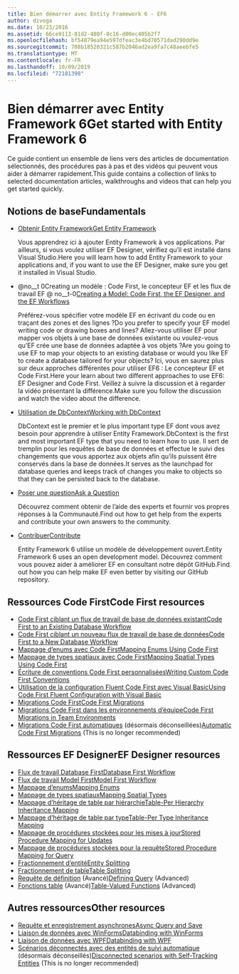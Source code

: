 ```yaml
---
title: Bien démarrer avec Entity Framework 6 - EF6
author: divega
ms.date: 10/23/2016
ms.assetid: 66ce9113-81d2-480f-8c16-d00ec405b2f7
ms.openlocfilehash: bf54879ea94e597dfeac3e4bd70571dad290dd9e
ms.sourcegitcommit: 708b18520321c587b2046ad2ea9fa7c48aeebfe5
ms.translationtype: MT
ms.contentlocale: fr-FR
ms.lasthandoff: 10/09/2019
ms.locfileid: "72181398"
---
```

# <a name="get-started-with-entity-framework-6"></a><span data-ttu-id="049a5-102">Bien démarrer avec Entity Framework 6</span><span class="sxs-lookup"><span data-stu-id="049a5-102">Get started with Entity Framework 6</span></span>

<span data-ttu-id="049a5-103">Ce guide contient un ensemble de liens vers des articles de documentation sélectionnés, des procédures pas à pas et des vidéos qui peuvent vous aider à démarrer rapidement.</span><span class="sxs-lookup"><span data-stu-id="049a5-103">This guide contains a collection of links to selected documentation articles, walkthroughs and videos that can help you get started quickly.</span></span>

## <a name="fundamentals"></a><span data-ttu-id="049a5-104">Notions de base</span><span class="sxs-lookup"><span data-stu-id="049a5-104">Fundamentals</span></span>

* [<span data-ttu-id="049a5-105">Obtenir Entity Framework</span><span class="sxs-lookup"><span data-stu-id="049a5-105">Get Entity Framework</span></span>](~/ef6/fundamentals/install.md)

  <span data-ttu-id="049a5-106">Vous apprendrez ici à ajouter Entity Framework à vos applications. Par ailleurs, si vous voulez utiliser EF Designer, vérifiez qu’il est installé dans Visual Studio.</span><span class="sxs-lookup"><span data-stu-id="049a5-106">Here you will learn how to add Entity Framework to your applications and, if you want to use the EF Designer, make sure you get it installed in Visual Studio.</span></span>

* <span data-ttu-id="049a5-107">@no__t 0Creating un modèle : Code First, le concepteur EF et les flux de travail EF @ no__t-0</span><span class="sxs-lookup"><span data-stu-id="049a5-107">[Creating a Model: Code First, the EF Designer, and the EF Workflows](~/ef6/modeling/index.md)</span></span>

  <span data-ttu-id="049a5-108">Préférez-vous spécifier votre modèle EF en écrivant du code ou en traçant des zones et des lignes ?</span><span class="sxs-lookup"><span data-stu-id="049a5-108">Do you prefer to specify your EF model writing code or drawing boxes and lines?</span></span>
<span data-ttu-id="049a5-109">Allez-vous utiliser EF pour mapper vos objets à une base de données existante ou voulez-vous qu’EF crée une base de données adaptée à vos objets ?</span><span class="sxs-lookup"><span data-stu-id="049a5-109">Are you going to use EF to map your objects to an existing database or would you like EF to create a database tailored for your objects?</span></span>
<span data-ttu-id="049a5-110">Ici, vous en saurez plus sur deux approches différentes pour utiliser EF6 : Le concepteur EF et Code First.</span><span class="sxs-lookup"><span data-stu-id="049a5-110">Here your learn about two different approaches to use EF6: EF Designer and Code First.</span></span>
<span data-ttu-id="049a5-111">Veillez à suivre la discussion et à regarder la vidéo présentant la différence.</span><span class="sxs-lookup"><span data-stu-id="049a5-111">Make sure you follow the discussion and watch the video about the difference.</span></span>

* [<span data-ttu-id="049a5-112">Utilisation de DbContext</span><span class="sxs-lookup"><span data-stu-id="049a5-112">Working with DbContext</span></span>](~/ef6/fundamentals/working-with-dbcontext.md)

  <span data-ttu-id="049a5-113">DbContext est le premier et le plus important type EF dont vous avez besoin pour apprendre à utiliser Entity Framework.</span><span class="sxs-lookup"><span data-stu-id="049a5-113">DbContext is the first and most important EF type that you need to learn how to use.</span></span> <span data-ttu-id="049a5-114">Il sert de tremplin pour les requêtes de base de données et effectue le suivi des changements que vous apportez aux objets afin qu’ils puissent être conservés dans la base de données.</span><span class="sxs-lookup"><span data-stu-id="049a5-114">It serves as the launchpad for database queries and keeps track of changes you make to objects so that they can be persisted back to the database.</span></span>

* [<span data-ttu-id="049a5-115">Poser une question</span><span class="sxs-lookup"><span data-stu-id="049a5-115">Ask a Question</span></span>](~/ef6/resources/get-help.md)

  <span data-ttu-id="049a5-116">Découvrez comment obtenir de l’aide des experts et fournir vos propres réponses à la Communauté.</span><span class="sxs-lookup"><span data-stu-id="049a5-116">Find out how to get help from the experts and contribute your own answers to the community.</span></span>

* [<span data-ttu-id="049a5-117">Contribuer</span><span class="sxs-lookup"><span data-stu-id="049a5-117">Contribute</span></span>](https://github.com/aspnet/EntityFramework6/)

  <span data-ttu-id="049a5-118">Entity Framework 6 utilise un modèle de développement ouvert.</span><span class="sxs-lookup"><span data-stu-id="049a5-118">Entity Framework 6 uses an open development model.</span></span> <span data-ttu-id="049a5-119">Découvrez comment vous pouvez aider à améliorer EF en consultant notre dépôt GitHub.</span><span class="sxs-lookup"><span data-stu-id="049a5-119">Find out how you can help make EF even better by visiting our GitHub repository.</span></span>

## <a name="code-first-resources"></a><span data-ttu-id="049a5-120">Ressources Code First</span><span class="sxs-lookup"><span data-stu-id="049a5-120">Code First resources</span></span>

  - [<span data-ttu-id="049a5-121">Code First ciblant un flux de travail de base de données existant</span><span class="sxs-lookup"><span data-stu-id="049a5-121">Code First to an Existing Database Workflow</span></span>](~/ef6/modeling/code-first/workflows/existing-database.md)
  - [<span data-ttu-id="049a5-122">Code First ciblant un nouveau flux de travail de base de données</span><span class="sxs-lookup"><span data-stu-id="049a5-122">Code First to a New Database Workflow</span></span>](~/ef6/modeling/code-first/workflows/new-database.md)
  - [<span data-ttu-id="049a5-123">Mappage d’enums avec Code First</span><span class="sxs-lookup"><span data-stu-id="049a5-123">Mapping Enums Using Code First</span></span>](~/ef6/modeling/code-first/data-types/enums.md)
  - [<span data-ttu-id="049a5-124">Mappage de types spatiaux avec Code First</span><span class="sxs-lookup"><span data-stu-id="049a5-124">Mapping Spatial Types Using Code First</span></span>](~/ef6/modeling/code-first/data-types/spatial.md)
  - [<span data-ttu-id="049a5-125">Écriture de conventions Code First personnalisées</span><span class="sxs-lookup"><span data-stu-id="049a5-125">Writing Custom Code First Conventions</span></span>](~/ef6/modeling/code-first/conventions/custom.md)
  - [<span data-ttu-id="049a5-126">Utilisation de la configuration Fluent Code First avec Visual Basic</span><span class="sxs-lookup"><span data-stu-id="049a5-126">Using Code First Fluent Configuration with Visual Basic</span></span>](~/ef6/modeling/code-first/fluent/vb.md)
  - [<span data-ttu-id="049a5-127">Migrations Code First</span><span class="sxs-lookup"><span data-stu-id="049a5-127">Code First Migrations</span></span>](~/ef6/modeling/code-first/migrations/index.md)
  - [<span data-ttu-id="049a5-128">Migrations Code First dans les environnements d’équipe</span><span class="sxs-lookup"><span data-stu-id="049a5-128">Code First Migrations in Team Environments</span></span>](~/ef6/modeling/code-first/migrations/teams.md)
  - <span data-ttu-id="049a5-129">[Migrations Code First automatiques](~/ef6/modeling/code-first/migrations/automatic.md) (désormais déconseillées)</span><span class="sxs-lookup"><span data-stu-id="049a5-129">[Automatic Code First Migrations](~/ef6/modeling/code-first/migrations/automatic.md) (This is no longer recommended)</span></span>

## <a name="ef-designer-resources"></a><span data-ttu-id="049a5-130">Ressources EF Designer</span><span class="sxs-lookup"><span data-stu-id="049a5-130">EF Designer resources</span></span>
  - [<span data-ttu-id="049a5-131">Flux de travail Database First</span><span class="sxs-lookup"><span data-stu-id="049a5-131">Database First Workflow</span></span>](~/ef6/modeling/designer/workflows/database-first.md)
  - [<span data-ttu-id="049a5-132">Flux de travail Model First</span><span class="sxs-lookup"><span data-stu-id="049a5-132">Model First Workflow</span></span>](~/ef6/modeling/designer/workflows/model-first.md)
  - [<span data-ttu-id="049a5-133">Mappage d’enums</span><span class="sxs-lookup"><span data-stu-id="049a5-133">Mapping Enums</span></span>](~/ef6/modeling/designer/data-types/enums.md)
  - [<span data-ttu-id="049a5-134">Mappage de types spatiaux</span><span class="sxs-lookup"><span data-stu-id="049a5-134">Mapping Spatial Types</span></span>](~/ef6/modeling/designer/data-types/spatial.md)
  - [<span data-ttu-id="049a5-135">Mappage d’héritage de table par hiérarchie</span><span class="sxs-lookup"><span data-stu-id="049a5-135">Table-Per Hierarchy Inheritance Mapping</span></span>](~/ef6/modeling/designer/inheritance/tph.md)
  - [<span data-ttu-id="049a5-136">Mappage d’héritage de table par type</span><span class="sxs-lookup"><span data-stu-id="049a5-136">Table-Per Type Inheritance Mapping</span></span>](~/ef6/modeling/designer/inheritance/tpt.md)
  - [<span data-ttu-id="049a5-137">Mappage de procédures stockées pour les mises à jour</span><span class="sxs-lookup"><span data-stu-id="049a5-137">Stored Procedure Mapping for Updates</span></span>](~/ef6/modeling/designer/stored-procedures/cud.md)
  - [<span data-ttu-id="049a5-138">Mappage de procédures stockées pour la requête</span><span class="sxs-lookup"><span data-stu-id="049a5-138">Stored Procedure Mapping for Query</span></span>](~/ef6/modeling/designer/stored-procedures/query.md)
  - [<span data-ttu-id="049a5-139">Fractionnement d’entité</span><span class="sxs-lookup"><span data-stu-id="049a5-139">Entity Splitting</span></span>](~/ef6/modeling/designer/entity-splitting.md)
  - [<span data-ttu-id="049a5-140">Fractionnement de table</span><span class="sxs-lookup"><span data-stu-id="049a5-140">Table Splitting</span></span>](~/ef6/modeling/designer/table-splitting.md)
  - <span data-ttu-id="049a5-141">[Requête de définition](~/ef6/modeling/designer/advanced/defining-query.md) (Avancé)</span><span class="sxs-lookup"><span data-stu-id="049a5-141">[Defining Query](~/ef6/modeling/designer/advanced/defining-query.md) (Advanced)</span></span>
  - <span data-ttu-id="049a5-142">[Fonctions table](~/ef6/modeling/designer/advanced/tvfs.md) (Avancé)</span><span class="sxs-lookup"><span data-stu-id="049a5-142">[Table-Valued Functions](~/ef6/modeling/designer/advanced/tvfs.md) (Advanced)</span></span>

## <a name="other-resources"></a><span data-ttu-id="049a5-143">Autres ressources</span><span class="sxs-lookup"><span data-stu-id="049a5-143">Other resources</span></span>
  - [<span data-ttu-id="049a5-144">Requête et enregistrement asynchrones</span><span class="sxs-lookup"><span data-stu-id="049a5-144">Async Query and Save</span></span>](~/ef6/fundamentals/async.md)
  - [<span data-ttu-id="049a5-145">Liaison de données avec WinForms</span><span class="sxs-lookup"><span data-stu-id="049a5-145">Databinding with WinForms</span></span>](~/ef6/fundamentals/databinding/winforms.md)
  - [<span data-ttu-id="049a5-146">Liaison de données avec WPF</span><span class="sxs-lookup"><span data-stu-id="049a5-146">Databinding with WPF</span></span>](~/ef6/fundamentals/databinding/wpf.md)
  - <span data-ttu-id="049a5-147">[Scénarios déconnectés avec des entités de suivi automatique](~/ef6/fundamentals/disconnected-entities/self-tracking-entities/walkthrough.md) (désormais déconseillés)</span><span class="sxs-lookup"><span data-stu-id="049a5-147">[Disconnected scenarios with Self-Tracking Entities](~/ef6/fundamentals/disconnected-entities/self-tracking-entities/walkthrough.md) (This is no longer recommended)</span></span>
